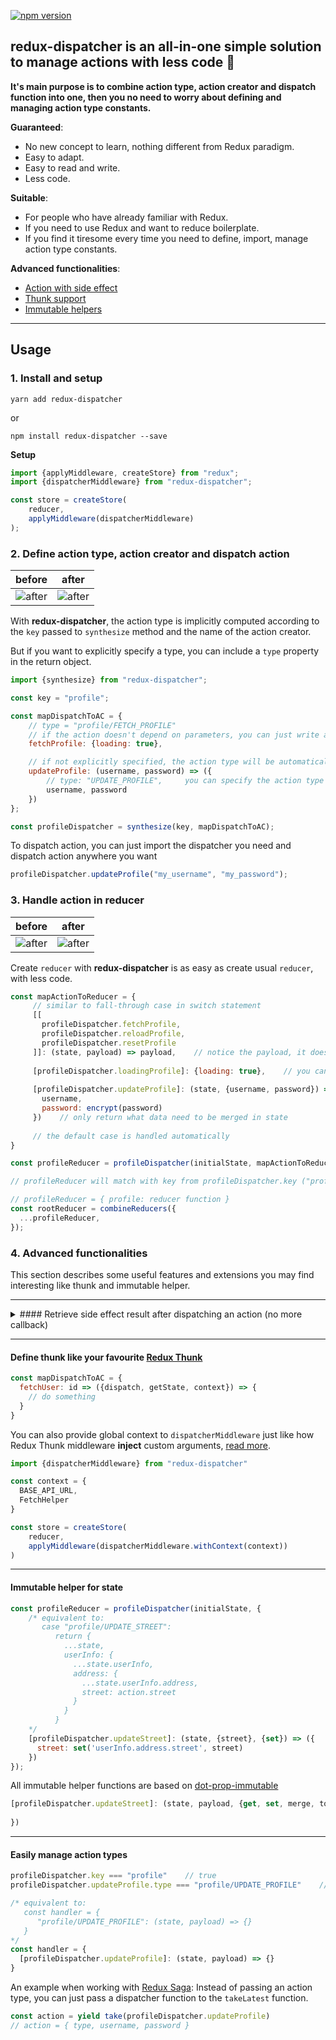 [![npm version](https://badge.fury.io/js/redux-dispatcher.svg)](https://badge.fury.io/js/redux-dispatcher)


## redux-dispatcher is an all-in-one simple solution to manage actions with less code 🦄
**It's main purpose is to combine action type, action creator and dispatch function into one,
 then you no need to worry about defining and managing action type constants.**

**Guaranteed**:
- No new concept to learn, nothing different from Redux paradigm.
- Easy to adapt.
- Easy to read and write.
- Less code.

**Suitable**:
- For people who have already familiar with Redux.
- If you need to use Redux and want to reduce boilerplate.
- If you find it tiresome every time you need to define, import, manage action type constants.

**Advanced functionalities**:
- [Action with side effect](#user-content-retrieve-side-effect-result-after-dispatching-an-action)
- [Thunk support](#user-content-define-thunk-like-your-favourite-redux-thunk)
- [Immutable helpers](#user-content-immutable-helper-for-state)

---

## Usage
### 1. Install and setup
```yarn add redux-dispatcher```

or

```npm install redux-dispatcher --save```


**Setup**
```js
import {applyMiddleware, createStore} from "redux";
import {dispatcherMiddleware} from "redux-dispatcher";

const store = createStore(
    reducer,
    applyMiddleware(dispatcherMiddleware)
);
```

### 2. Define action type, action creator and dispatch action

before          |  after
:-------------------------:|:-------------------------:
![after](https://quan-vo-blog.firebaseapp.com/img/redux-dispatcher/action_before.png)  |  ![after](https://quan-vo-blog.firebaseapp.com/img/redux-dispatcher/action_after.png)

With **redux-dispatcher**, the action type is implicitly computed according to the ```key``` passed to ```synthesize``` method and the name of the action creator.

But if you want to explicitly specify a type, you can include a ```type``` property in the return object.  
```js
import {synthesize} from "redux-dispatcher";

const key = "profile";

const mapDispatchToAC = {
    // type = "profile/FETCH_PROFILE"
    // if the action doesn't depend on parameters, you can just write a plain object
    fetchProfile: {loading: true},

    // if not explicitly specified, the action type will be automatically set: type = "profile/UPDATE_PROFILE"
    updateProfile: (username, password) => ({
        // type: "UPDATE_PROFILE",     you can specify the action type here
        username, password
    })
};

const profileDispatcher = synthesize(key, mapDispatchToAC);
```

To dispatch action, you can just import the dispatcher you need and dispatch action anywhere you want 

```js
profileDispatcher.updateProfile("my_username", "my_password");
```

### 3. Handle action in reducer

before          |  after
:-------------------------:|:-------------------------:
![after](https://quan-vo-blog.firebaseapp.com/img/redux-dispatcher/reducer_before.png)  |  ![after](https://quan-vo-blog.firebaseapp.com/img/redux-dispatcher/reducer_after.png)

Create ```reducer``` with **redux-dispatcher** is as easy as create usual ```reducer```, with less code.
```js
const mapActionToReducer = {
     // similar to fall-through case in switch statement
     [[
       profileDispatcher.fetchProfile,
       profileDispatcher.reloadProfile,
       profileDispatcher.resetProfile
     ]]: (state, payload) => payload,    // notice the payload, it doesn't have "type" property like action
     
     [profileDispatcher.loadingProfile]: {loading: true},    // you can just write a plain object if new state doesn't computed from current state or action payload
     
     [profileDispatcher.updateProfile]: (state, {username, password}) => ({
       username,
       password: encrypt(password)
     })    // only return what data need to be merged in state
     
     // the default case is handled automatically
}

const profileReducer = profileDispatcher(initialState, mapActionToReducer);

// profileReducer will match with key from profileDispatcher.key ("profile")

// profileReducer = { profile: reducer function }
const rootReducer = combineReducers({
  ...profileReducer,
});
```


### 4. Advanced functionalities
This section describes some useful features and extensions you may find interesting like thunk and immutable helper.    

---

<details>
<summary>#### Retrieve side effect result after dispatching an action (no more callback)</summary>
  
[See example](https://github.com/blueish9/redux-dispatcher/example/enhanceAction.js).

Use case:
```js
const mapDispatchToAC = {
  fetchProfile: withResult(userId => ({ userId })),
};

const userDispatcher = synthesize('user', mapDispatchToAC);
```
```js
async componentDidMount() {
  const action = userDispatcher.fetchProfile(userId)
  const profile = await action.$result
  this.setState({ profile })
}
```
In your side effect handler (example with Redux Saga):
```js
import { takeLeading } from 'redux-saga/effects'

function* fetchProfile(action) {
  const profile = { name: "Emily" }   // call your side effect here (like API request)
  action.$result = profile
}

// an alternative syntax to use with object destructuring
/*
function* fetchProfile({ userId, $result }) {
  const profile = { name: "Emily" }
  $result.value = profile
}
*/

function* sagaWatcher() {
  yield takeLeading(userDispatcher.fetchProfile, fetchProfile)
}
```
</details>

---

#### Define thunk like your favourite [Redux Thunk](https://github.com/reduxjs/redux-thunk)
```js
const mapDispatchToAC = {
  fetchUser: id => ({dispatch, getState, context}) => {
    // do something
  }
}
```

You can also provide global context to `dispatcherMiddleware` 
just like how Redux Thunk middleware **inject** custom arguments, 
[read more](https://github.com/reduxjs/redux-thunk#injecting-a-custom-argument).
```js
import {dispatcherMiddleware} from "redux-dispatcher"

const context = {
  BASE_API_URL,
  FetchHelper
}

const store = createStore(
    reducer,
    applyMiddleware(dispatcherMiddleware.withContext(context))
)
```

---

#### Immutable helper for state
```js
const profileReducer = profileDispatcher(initialState, {
    /* equivalent to:
       case "profile/UPDATE_STREET":
          return {
            ...state,
            userInfo: {
              ...state.userInfo,
              address: {
                ...state.userInfo.address,
                street: action.street
              }
            }
          }
    */
    [profileDispatcher.updateStreet]: (state, {street}, {set}) => ({
      street: set('userInfo.address.street', street)
    })
});
```

All immutable helper functions are based on [dot-prop-immutable](https://github.com/debitoor/dot-prop-immutable)
```js
[profileDispatcher.updateStreet]: (state, payload, {get, set, merge, toggle, remove}) => ({
   
})
```

---
#### Easily manage action types
```js
profileDispatcher.key === "profile"    // true
profileDispatcher.updateProfile.type === "profile/UPDATE_PROFILE"    // true

/* equivalent to:
   const handler = {
      "profile/UPDATE_PROFILE": (state, payload) => {}
   }
*/
const handler = {
  [profileDispatcher.updateProfile]: (state, payload) => {}
} 
```

An example when working with [Redux Saga](https://redux-saga.js.org): Instead of passing an action type, you can just pass a dispatcher function to the ```takeLatest``` function.
```js
const action = yield take(profileDispatcher.updateProfile)
// action = { type, username, password }
```

